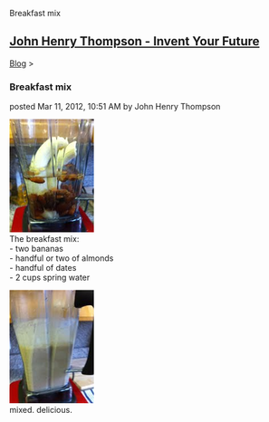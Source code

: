 Breakfast mix 

[John Henry Thompson - Invent Your Future](../index.html)
---------------------------------------------------------

    

[Blog](../z-blog-1.html)‎ > ‎

### Breakfast mix

posted Mar 11, 2012, 10:51 AM by John Henry Thompson

[![](../_/rsrc/1331488274068/z-blog-1/breakfastmix/IMG_0397-height=200&width=149.jpg)](http://www.johnhenrythompson.com/z-blog-1/breakfastmix/IMG_0397.jpg?attredirects=0)  
The breakfast mix:  
\- two bananas  
\- handful or two of almonds  
\- handful of dates  
\- 2 cups spring water  

[![](../_/rsrc/1331488274091/z-blog-1/breakfastmix/IMG_0398-height=200&width=149.jpg)](http://www.johnhenrythompson.com/z-blog-1/breakfastmix/IMG_0398.jpg?attredirects=0)  
mixed. delicious.  

  

  

